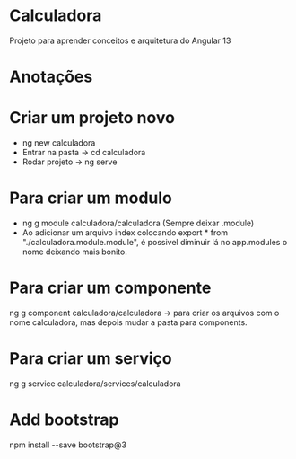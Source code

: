 # Calculadora
Projeto para aprender conceitos e arquitetura do Angular 13

# Anotações
# Criar um projeto novo
- ng new calculadora
- Entrar na pasta -> cd calculadora
- Rodar projeto -> ng serve

# Para criar um modulo 
* ng g module calculadora/calculadora   (Sempre deixar .module)
* Ao adicionar um arquivo index colocando export * from "./calculadora.module.module", é possivel diminuir lá no app.modules o nome deixando mais bonito.

# Para criar um componente
ng g component calculadora/calculadora -> para criar os arquivos com o nome calculadora, mas depois mudar a pasta para components.
# Para criar um serviço
ng g service calculadora/services/calculadora
# Add bootstrap
npm install --save bootstrap@3 
